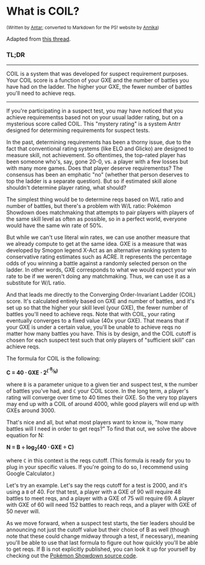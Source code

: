 # What is COIL?
<sup>(Written by [Antar](https://www.smogon.com/forums/members/antar.45129/); converted to Markdown for the PS! website by [Annika](https://www.smogon.com/forums/members/annika.434112/))</sup>

Adapted from [this thread](http://www.smogon.com/forums/threads/mystery-ratings-demystified.3498232/).

### TL;DR
---
COIL is a system that was developed for suspect requirement purposes. Your COIL score is a function of your GXE and the number of battles you have had on the ladder. The higher your GXE, the fewer number of battles you'll need to achieve reqs.

---
If you're participating in a suspect test, you may have noticed that you achieve requirementss based not on your usual ladder rating, but on a mysterious score called COIL. This "mystery rating" is a system Antrr designed for determining requirements for suspect tests.

In the past, determining requirements has been a thorny issue, due to the fact that conventional rating systems (like ELO and Glicko) are designed to measure skill, not achievement. So oftentimes, the top-rated player has been someone who's, say, gone 20-0, vs. a player with a few losses but with many more games. Does that player deserve requirementss? The consensus has been an emphatic "no" (whether that person deserves to top the ladder is a separate question). But so if estimated skill alone shouldn't determine player rating, what should?

The simplest thing would be to determine reqs based on W/L ratio and number of battles, but there's a problem with W/L ratio: Pokémon Showdown does matchmaking that attempts to pair players with players of the same skill level as often as possible, so in a perfect world, everyone would have the same win rate of 50%.

But while we can't use literal win rates, we can use another measure that we already compute to get at the same idea. GXE is a measure that was developed by Smogon legend X-Act as an alternative ranking system to conservative rating estimates such as ACRE. It represents the percentage odds of you winning a battle against a randomly selected person on the ladder. In other words, GXE corresponds to what we would expect your win rate to be if we weren't doing any matchmaking. Thus, we can use it as a substitute for W/L ratio.

And that leads me directly to the Converging Order-Invariant Ladder (COIL) score. It's calculated entirely based on GXE and number of battles, and it's set up so that the higher your skill level (your GXE), the fewer number of battles you'll need to achieve reqs. Note that with COIL, your rating eventually converges to a fixed value (40x your GXE). That means that if your GXE is under a certain value, you'll be unable to achieve reqs no matter how many battles you have. This is by design, and the COIL cutoff is chosen for each suspect test such that only players of "sufficient skill" can achieve reqs.

The formula for COIL is the following:

**C = 40 &sdot; GXE &sdot; 2<sup>(<sup>-B</sup>&frasl;<sub>N</sub>)</sup>**

where `B` is a parameter unique to a given tier and suspect test, `N` the number of battles you've had, and `C` your COIL score. In the long term, a player's rating will converge over time to 40 times their GXE. So the very top players may end up with a COIL of around 4000, while good players will end up with GXEs around 3000.

That's nice and all, but what most players want to know is, "how many battles will I need in order to get reqs?" To find that out, we solve the above equation for N:

**N = B &divide; log<sub>2</sub>(40 &sdot; GXE &divide; C)**

where `C` in this context is the reqs cutoff. (This formula is ready for you to plug in your specific values. If you're going to do so, I recommend using Google Calculator.)

Let's try an example. Let's say the reqs cutoff for a test is 2000, and it's using a `B` of 40. For that test, a player with a GXE of 90 will require 48 battles to meet reqs, and a player with a GXE of 75 will require 69. A player with GXE of 60 will need 152 battles to reach reqs, and a player with GXE of 50 never will.

As we move forward, when a suspect test starts, the tier leaders should be announcing not just the cutoff value but their choice of B as well (though note that these could change midway through a test, if necessary), meaning you'll be able to use that last formula to figure out how quickly you'll be able to get reqs. If B is not explicitly published, you can look it up for yourself by checking out the [Pokémon Showdown source code](https://github.com/smogon/pokemon-showdown-client).